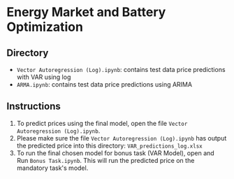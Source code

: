 # Energy Market and Battery Optimization

## Directory
- `Vector Autoregression (Log).ipynb`: contains test data price predictions with VAR using log 
- `ARMA.ipynb`: contains test data price predictions using ARIMA

## Instructions
1. To predict prices using the final model, open the file `Vector Autoregression (Log).ipynb`.
3. Please make sure the file `Vector Autoregression (Log).ipynb` has output the predicted price into this directory: `VAR_predictions_log.xlsx`
2. To run the final chosen model for bonus task (VAR Model), open and Run `Bonus Task.ipynb`. This will run the predicted price on the mandatory task's model.

